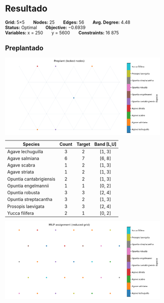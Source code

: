 
# Resultado 
**Grid:** 5×5  **Nodes:** 25  **Edges:** 56  **Avg. Degree:** 4.48  
**Status:**  Optimal  **Objective:** −0.6939  
**Variables:** x = 250  y = 5600  **Constraints:** 16 875  
## Preplantado
![Pre plantado](figs/preplant_5x6.png)



| Species                    | Count | Target | Band [L,U] |
|-----------------------------|:------:|:-------:|:-----------:|
| Agave lechuguilla           | 3 | 2 | [1, 3] |
| Agave salmiana              | 6 | 7 | [6, 8] |
| Agave scabra                | 1 | 2 | [1, 3] |
| Agave striata               | 1 | 2 | [1, 3] |
| Opuntia cantabrigiensis     | 2 | 2 | [1, 3] |
| Opuntia engelmannii         | 1 | 1 | [0, 2] |
| Opuntia robusta             | 3 | 3 | [2, 4] |
| Opuntia streptacantha       | 3 | 2 | [1, 3] |
| Prosopis laevigata          | 3 | 3 | [2, 4] |
| Yucca filifera              | 2 | 1 | [0, 2] |
![Optimizado](figs/reuslt5x6.png)
